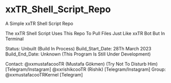 # xxTR_Shell_Script_Repo
A Simple xxTR Shell Script Repo

The xxTR Shell Script Uses This Repo To Pull Files Just Like xxTR Bot But In Terminal 

Status: Unbuilt (Build In Process)
Build_Start_Date: 28Th March 2023
Build_End_Date: Unknown (This Program Is Still Under Development)

Contact: 
@xxmustafacooTR (Mustafa Gökmen) (Try Not To Disturb Him) [Telegram/Instagram]
@xxrishikcooTR (Rishik) [Telegram/Instagram]
Group: @xxmustafacooTRKernel [Telegram]
